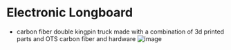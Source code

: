 # Electronic Longboard

- carbon fiber double kingpin truck made with a combination of 3d printed parts and OTS carbon fiber and hardware
  ![image](https://github.com/user-attachments/assets/75a981f7-95c3-426c-b104-fdd6aed203d8)
